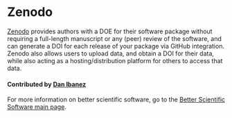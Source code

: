# Zenodo

[Zenodo](https://zenodo.org) provides authors with a DOE for their software package without requiring a full-length manuscript or any (peer) review of the software, and can generate a DOI for each release of your package via GitHub integration. Zenodo also allows users to upload data, and obtain a DOI for their data, while also acting as a hosting/distribution platform for others to access that data.

#### Contributed by [Dan Ibanez](https://github.com/ibaned)

For more information on better scientific software, go to the [Better Scientific Software main page](http://betterscientificsoftware.info).

<!---
Publish: yes
Categories: collaborations
Topics: software publishing and citation
Tags: service
Level: 2
Prerequisites: defaults
Aggregate: none
--->
